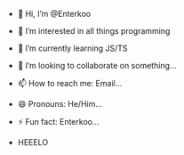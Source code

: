 - 👋 Hi, I’m @Enterkoo
- 👀 I’m interested in all things programming
- 🌱 I’m currently learning JS/TS
- 💞️ I’m looking to collaborate on something...
- 📫 How to reach me: Email...
- 😄 Pronouns: He/Him...
- ⚡ Fun fact: Enterkoo...

- HEEELO
